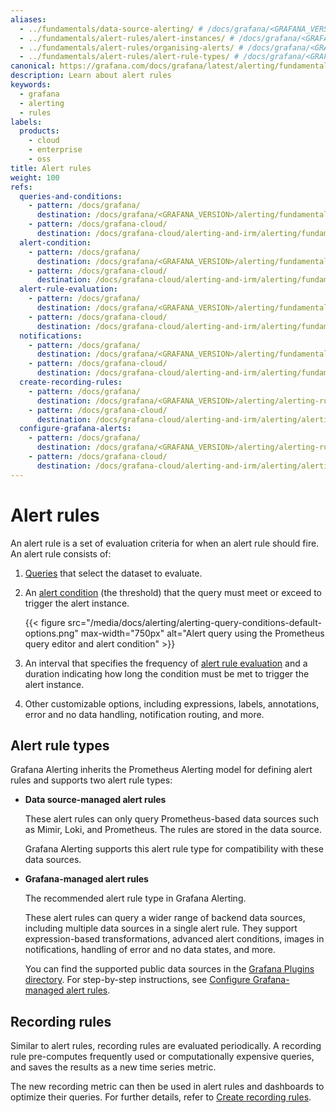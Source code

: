 ```yaml
---
aliases:
  - ../fundamentals/data-source-alerting/ # /docs/grafana/<GRAFANA_VERSION>/alerting/fundamentals/data-source-alerting/
  - ../fundamentals/alert-rules/alert-instances/ # /docs/grafana/<GRAFANA_VERSION>/alerting/fundamentals/alert-rules/alert-instances/
  - ../fundamentals/alert-rules/organising-alerts/ # /docs/grafana/<GRAFANA_VERSION>/alerting/fundamentals/alert-rules/organising-alerts/
  - ../fundamentals/alert-rules/alert-rule-types/ # /docs/grafana/<GRAFANA_VERSION>/alerting/fundamentals/alert-rules/alert-rule-types/
canonical: https://grafana.com/docs/grafana/latest/alerting/fundamentals/alert-rules/
description: Learn about alert rules
keywords:
  - grafana
  - alerting
  - rules
labels:
  products:
    - cloud
    - enterprise
    - oss
title: Alert rules
weight: 100
refs:
  queries-and-conditions:
    - pattern: /docs/grafana/
      destination: /docs/grafana/<GRAFANA_VERSION>/alerting/fundamentals/alert-rules/queries-conditions/#data-source-queries
    - pattern: /docs/grafana-cloud/
      destination: /docs/grafana-cloud/alerting-and-irm/alerting/fundamentals/alert-rules/queries-conditions/#data-source-queries
  alert-condition:
    - pattern: /docs/grafana/
      destination: /docs/grafana/<GRAFANA_VERSION>/alerting/fundamentals/alert-rules/queries-conditions/#alert-condition
    - pattern: /docs/grafana-cloud/
      destination: /docs/grafana-cloud/alerting-and-irm/alerting/fundamentals/alert-rules/queries-conditions/#alert-condition
  alert-rule-evaluation:
    - pattern: /docs/grafana/
      destination: /docs/grafana/<GRAFANA_VERSION>/alerting/fundamentals/alert-rules/rule-evaluation/
    - pattern: /docs/grafana-cloud/
      destination: /docs/grafana-cloud/alerting-and-irm/alerting/fundamentals/alert-rules/rule-evaluation/
  notifications:
    - pattern: /docs/grafana/
      destination: /docs/grafana/<GRAFANA_VERSION>/alerting/fundamentals/notifications/
    - pattern: /docs/grafana-cloud/
      destination: /docs/grafana-cloud/alerting-and-irm/alerting/fundamentals/notifications/
  create-recording-rules:
    - pattern: /docs/grafana/
      destination: /docs/grafana/<GRAFANA_VERSION>/alerting/alerting-rules/create-recording-rules/
    - pattern: /docs/grafana-cloud/
      destination: /docs/grafana-cloud/alerting-and-irm/alerting/alerting-rules/create-recording-rules/
  configure-grafana-alerts:
    - pattern: /docs/grafana/
      destination: /docs/grafana/<GRAFANA_VERSION>/alerting/alerting-rules/create-grafana-managed-rule/
    - pattern: /docs/grafana-cloud/
      destination: /docs/grafana-cloud/alerting-and-irm/alerting/alerting-rules/create-grafana-managed-rule/
---
```


# Alert rules

An alert rule is a set of evaluation criteria for when an alert rule should fire. An alert rule consists of:

1. [Queries](ref:queries-and-conditions) that select the dataset to evaluate.
1. An [alert condition](ref:alert-condition) (the threshold) that the query must meet or exceed to trigger the alert instance.

   {{< figure src="/media/docs/alerting/alerting-query-conditions-default-options.png" max-width="750px" alt="Alert query using the Prometheus query editor and alert condition" >}}

1. An interval that specifies the frequency of [alert rule evaluation](ref:alert-rule-evaluation) and a duration indicating how long the condition must be met to trigger the alert instance.
1. Other customizable options, including expressions, labels, annotations, error and no data handling, notification routing, and more.

## Alert rule types

Grafana Alerting inherits the Prometheus Alerting model for defining alert rules and supports two alert rule types:

- **Data source-managed alert rules**

  These alert rules can only query Prometheus-based data sources such as Mimir, Loki, and Prometheus. The rules are stored in the data source.

  Grafana Alerting supports this alert rule type for compatibility with these data sources.

- **Grafana-managed alert rules**

  The recommended alert rule type in Grafana Alerting.

  These alert rules can query a wider range of backend data sources, including multiple data sources in a single alert rule. They support expression-based transformations, advanced alert conditions, images in notifications, handling of error and no data states, and more.

  You can find the supported public data sources in the [Grafana Plugins directory](/grafana/plugins/data-source-plugins/?features=alerting). For step-by-step instructions, see [Configure Grafana-managed alert rules](ref:configure-grafana-alerts).

## Recording rules

Similar to alert rules, recording rules are evaluated periodically. A recording rule pre-computes frequently used or computationally expensive queries, and saves the results as a new time series metric.

The new recording metric can then be used in alert rules and dashboards to optimize their queries. For further details, refer to [Create recording rules](ref:create-recording-rules).
